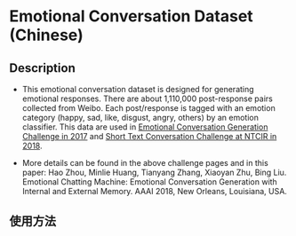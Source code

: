 # Emotional Conversation Dataset (Chinese)

## Description

- This emotional conversation dataset is designed for generating emotional responses. There are about 1,110,000 post-response pairs collected from Weibo. Each post/response is tagged with an emotion category (happy, sad, like, disgust, angry, others) by an emotion classifier. This data are used in [Emotional Conversation Generation Challenge in 2017](http://coai.cs.tsinghua.edu.cn/hml/challenge2017/) and [Short Text Conversation Challenge at NTCIR in 2018](http://coai.cs.tsinghua.edu.cn/hml/challenge/).

- More details can be found in the above challenge pages and in this paper:
Hao Zhou, Minlie Huang, Tianyang Zhang, Xiaoyan Zhu, Bing Liu.
Emotional Chatting Machine: Emotional Conversation Generation with Internal and External Memory. AAAI 2018, New Orleans, Louisiana, USA.

## 使用方法

